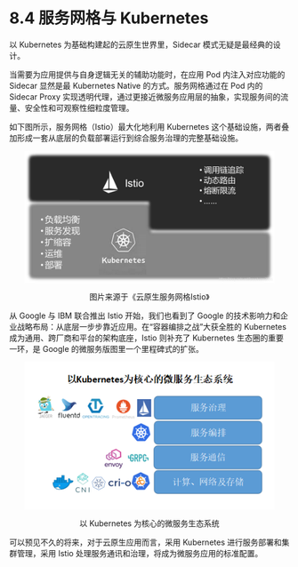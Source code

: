 # 8.4 服务网格与 Kubernetes

以 Kubernetes 为基础构建起的云原生世界里，Sidecar 模式无疑是最经典的设计。

当需要为应用提供与自身逻辑无关的辅助功能时，在应用 Pod 内注入对应功能的 Sidecar 显然是最 Kubernetes Native 的方式。服务网格通过在 Pod 内的 Sidecar Proxy 实现透明代理，通过更接近微服务应用层的抽象，实现服务间的流量、安全性和可观察性细粒度管理。

如下图所示，服务网格（Istio）最大化地利用 Kubernetes 这个基础设施，两者叠加形成一套从底层的负载部署运行到综合服务治理的完整基础设施。

<div  align="center">
	<img src="../assets/ServiceMesh-and-Kubernetes.png" width = "450"  align=center />
	<p>图片来源于《云原生服务网格Istio》</p>
</div>

从 Google 与 IBM 联合推出 Istio 开始，我们也看到了 Google 的技术影响力和企业战略布局：从底层一步步靠近应用。在“容器编排之战”大获全胜的 Kubernetes 成为通用、跨厂商和平台的架构底座，Istio 则补充了 Kubernetes 生态圈的重要一环，是 Google 的微服务版图里一个里程碑式的扩张。

<div  align="center">
	<img src="../assets/k8s-ecosystem.png" width = "450"  align=center />
	<p>以 Kubernetes 为核心的微服务生态系统</p>
</div>

可以预见不久的将来，对于云原生应用而言，采用 Kubernetes 进行服务部署和集群管理，采用 Istio 处理服务通讯和治理，将成为微服务应用的标准配置。

